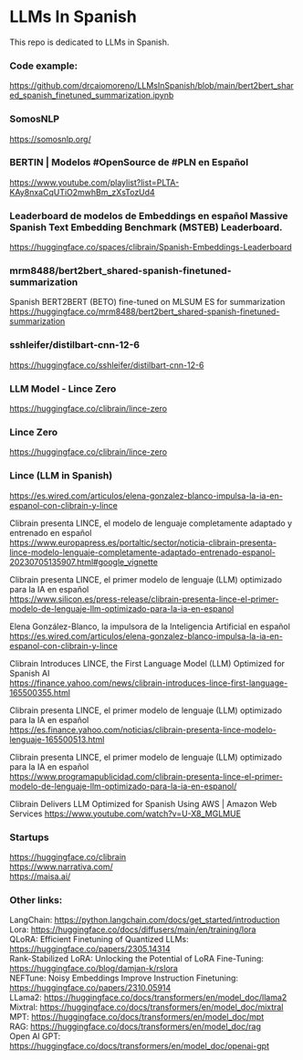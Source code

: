 # LLMs In Spanish

This repo is dedicated to LLMs in Spanish.

### Code example:
https://github.com/drcaiomoreno/LLMsInSpanish/blob/main/bert2bert_shared_spanish_finetuned_summarization.ipynb

### SomosNLP
https://somosnlp.org/

### BERTIN | Modelos #OpenSource de #PLN en Español
https://www.youtube.com/playlist?list=PLTA-KAy8nxaCqUTiO2mwhBm_zXsTozUd4

### Leaderboard de modelos de Embeddings en español Massive Spanish Text Embedding Benchmark (MSTEB) Leaderboard.
https://huggingface.co/spaces/clibrain/Spanish-Embeddings-Leaderboard

### mrm8488/bert2bert_shared-spanish-finetuned-summarization
Spanish BERT2BERT (BETO) fine-tuned on MLSUM ES for summarization
https://huggingface.co/mrm8488/bert2bert_shared-spanish-finetuned-summarization

### sshleifer/distilbart-cnn-12-6
https://huggingface.co/sshleifer/distilbart-cnn-12-6

### LLM Model - Lince Zero
https://huggingface.co/clibrain/lince-zero

### Lince Zero
https://huggingface.co/clibrain/lince-zero



### Lince (LLM in Spanish)
https://es.wired.com/articulos/elena-gonzalez-blanco-impulsa-la-ia-en-espanol-con-clibrain-y-lince

Clibrain presenta LINCE, el modelo de lenguaje completamente adaptado y entrenado en español<BR>
https://www.europapress.es/portaltic/sector/noticia-clibrain-presenta-lince-modelo-lenguaje-completamente-adaptado-entrenado-espanol-20230705135907.html#google_vignette<BR>

Clibrain presenta LINCE, el primer modelo de lenguaje (LLM) optimizado para la IA en español<BR>
https://www.silicon.es/press-release/clibrain-presenta-lince-el-primer-modelo-de-lenguaje-llm-optimizado-para-la-ia-en-espanol<BR>

Elena González-Blanco, la impulsora de la Inteligencia Artificial en español<BR>
https://es.wired.com/articulos/elena-gonzalez-blanco-impulsa-la-ia-en-espanol-con-clibrain-y-lince<BR>

Clibrain Introduces LINCE, the First Language Model (LLM) Optimized for Spanish AI<BR>
https://finance.yahoo.com/news/clibrain-introduces-lince-first-language-165500355.html<BR>

Clibrain presenta LINCE, el primer modelo de lenguaje (LLM) optimizado para la IA en español<BR>
https://es.finance.yahoo.com/noticias/clibrain-presenta-lince-modelo-lenguaje-165500513.html<BR>

Clibrain presenta LINCE, el primer modelo de lenguaje (LLM) optimizado para la IA en español<BR>
https://www.programapublicidad.com/clibrain-presenta-lince-el-primer-modelo-de-lenguaje-llm-optimizado-para-la-ia-en-espanol/<BR>

Clibrain Delivers LLM Optimized for Spanish Using AWS | Amazon Web Services
https://www.youtube.com/watch?v=U-X8_MGLMUE

### Startups
https://huggingface.co/clibrain<BR>
https://www.narrativa.com/<BR>
https://maisa.ai/<BR>


### Other links:
LangChain: https://python.langchain.com/docs/get_started/introduction <BR>
Lora: https://huggingface.co/docs/diffusers/main/en/training/lora <BR>
QLoRA: Efficient Finetuning of Quantized LLMs: https://huggingface.co/papers/2305.14314 <BR>
Rank-Stabilized LoRA: Unlocking the Potential of LoRA Fine-Tuning: https://huggingface.co/blog/damjan-k/rslora <BR>
NEFTune: Noisy Embeddings Improve Instruction Finetuning: https://huggingface.co/papers/2310.05914<BR>
LLama2: https://huggingface.co/docs/transformers/en/model_doc/llama2<BR>
Mixtral: https://huggingface.co/docs/transformers/en/model_doc/mixtral<BR>
MPT: https://huggingface.co/docs/transformers/en/model_doc/mpt<BR>
RAG: https://huggingface.co/docs/transformers/en/model_doc/rag<BR>
Open AI GPT: https://huggingface.co/docs/transformers/en/model_doc/openai-gpt<BR>









